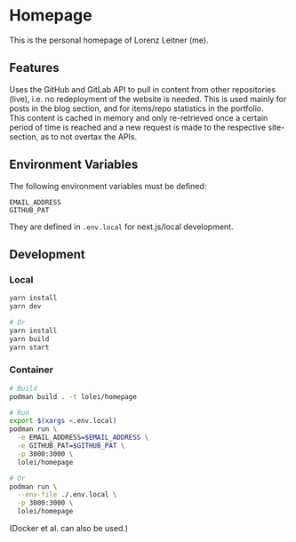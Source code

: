 # Homepage

This is the personal homepage of Lorenz Leitner (me).

## Features

Uses the GitHub and GitLab API to pull in content from other repositories
(live), i.e. no redeployment of the website is needed. This is used mainly for
posts in the blog section, and for items/repo statistics in the portfolio.  
This content is cached in memory and only re-retrieved once a certain period of
time is reached and a new request is made to the respective site-section, as to
not overtax the APIs.

## Environment Variables

The following environment variables must be defined:

```
EMAIL_ADDRESS
GITHUB_PAT
```

They are defined in `.env.local` for next.js/local development.

## Development

### Local

```sh
yarn install
yarn dev

# Or
yarn install
yarn build
yarn start
```

### Container

```sh
# Build
podman build . -t lolei/homepage

# Run
export $(xargs <.env.local)
podman run \
  -e EMAIL_ADDRESS=$EMAIL_ADDRESS \
  -e GITHUB_PAT=$GITHUB_PAT \
  -p 3000:3000 \
  lolei/homepage

# Or
podman run \
  --env-file ./.env.local \
  -p 3000:3000 \
  lolei/homepage
```

(Docker et al. can also be used.)
